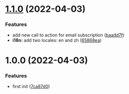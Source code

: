 # [1.1.0](https://github.com/imgarylai/emerald/compare/v1.0.0...v1.1.0) (2022-04-03)


### Features

* add new call to action for email subscription ([baadd7f](https://github.com/imgarylai/emerald/commit/baadd7f61ccdcceb6823e5db66a50262dc69e547))
* **i18n:** add two locales: en and zh ([65868ea](https://github.com/imgarylai/emerald/commit/65868ea33edc6b84556715f5770a3525907d2ccc))

# 1.0.0 (2022-04-03)


### Features

* first init ([7ca87d0](https://github.com/imgarylai/emerald/commit/7ca87d0aa292dbf4b948d19a4592db92719fa56a))
